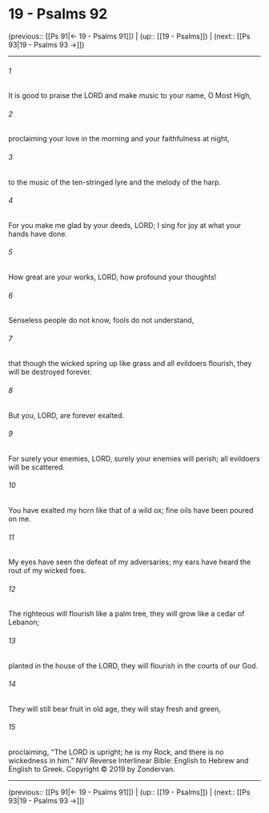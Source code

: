 # 19 - Psalms 92

(previous:: [[Ps 91|← 19 - Psalms 91]]) | (up:: [[19 - Psalms]]) | (next:: [[Ps 93|19 - Psalms 93 →]])

***


###### 1 
It is good to praise the LORD and make music to your name, O Most High, 

###### 2 
proclaiming your love in the morning and your faithfulness at night, 

###### 3 
to the music of the ten-stringed lyre and the melody of the harp. 

###### 4 
For you make me glad by your deeds, LORD; I sing for joy at what your hands have done. 

###### 5 
How great are your works, LORD, how profound your thoughts! 

###### 6 
Senseless people do not know, fools do not understand, 

###### 7 
that though the wicked spring up like grass and all evildoers flourish, they will be destroyed forever. 

###### 8 
But you, LORD, are forever exalted. 

###### 9 
For surely your enemies, LORD, surely your enemies will perish; all evildoers will be scattered. 

###### 10 
You have exalted my horn like that of a wild ox; fine oils have been poured on me. 

###### 11 
My eyes have seen the defeat of my adversaries; my ears have heard the rout of my wicked foes. 

###### 12 
The righteous will flourish like a palm tree, they will grow like a cedar of Lebanon; 

###### 13 
planted in the house of the LORD, they will flourish in the courts of our God. 

###### 14 
They will still bear fruit in old age, they will stay fresh and green, 

###### 15 
proclaiming, "The LORD is upright; he is my Rock, and there is no wickedness in him." NIV Reverse Interlinear Bible: English to Hebrew and English to Greek. Copyright © 2019 by Zondervan.

***

(previous:: [[Ps 91|← 19 - Psalms 91]]) | (up:: [[19 - Psalms]]) | (next:: [[Ps 93|19 - Psalms 93 →]])
